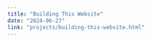 ```yaml
---
title: "Building This Website"
date: "2024-06-27"
link: "projects/building-this-website.html"
---
```

